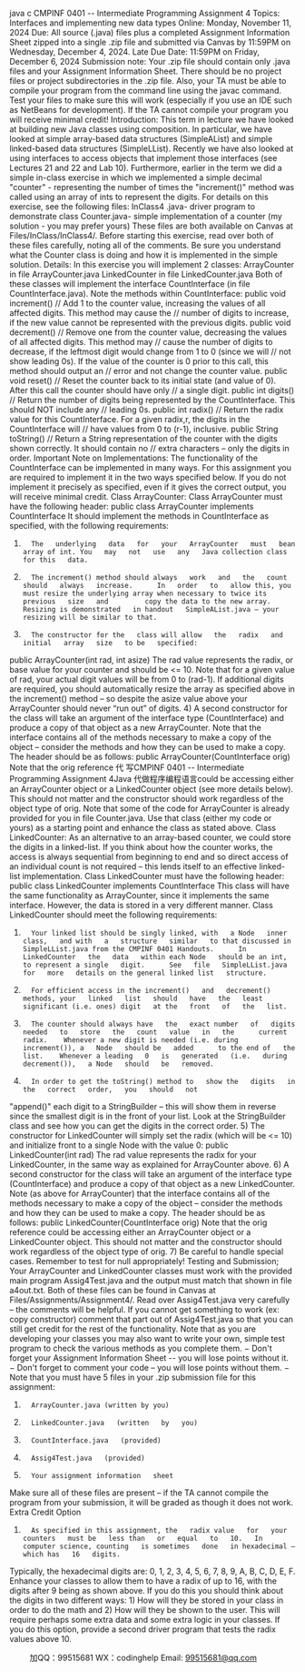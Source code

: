 java c
CMPINF 0401 -- Intermediate Programming 
Assignment 4 
Topics: Interfaces and implementing new data types
Online: Monday, November   11, 2024
Due: All source (.java) files plus a completed Assignment   Information   Sheet   zipped   into   a   single   .zip file and submitted via   Canvas   by   11:59PM   on
Wednesday, December 4, 2024. 
Late Due Date: 11:59PM on Friday, December 6, 2024
Submission note: Your   .zip file should contain only   .java   files   and your   Assignment   Information   Sheet.   There   should be no project files or project subdirectories in the   .zip file.   Also, your   TA   must be   able   to compile your program from the command line using the   javac command. Test your files to   make   sure   this   will work (especially if   you use an IDE such as NetBeans for   development).   If   the   TA   cannot   compile your program you will receive minimal credit!
Introduction: 
This term in lecture we have looked at building new Java classes using   composition.    In particular,   we have looked at simple array-based data   structures (SimpleAList)   and   simple   linked-based   data   structures   (SimpleLList).    Recently we have also looked at using interfaces to access   objects that   implement those interfaces (see Lectures 21 and 22 and Lab   10).    Furthermore,   earlier   in   the   term   we   did   a   simple   in-class   exercise   in   which   we   implemented   a   simple   decimal   "counter" - representing   the   number   of   times   the "increment()" method was called using an array of   ints to represent the digits.    For   details   on   this   exercise,   see the following   files: 
InClass4   .java- driver   program   to   demonstrate   class
Counter.java- simple   implementation   of   a   counter   (my   solution   - you   may   prefer   yours)
These files are both available on Canvas at Files/InClass/InClass4/.      Before   starting   this   exercise, read over both of   these files carefully, noting all of   the comments.      Be   sure   you understand what the   Counter class is doing and how it is implemented   in   the   simple   solution. 
Details: 
In this exercise you will implement 2 classes:
ArrayCounter in file ArrayCounter.java
LinkedCounter in file LinkedCounter.java
Both of   these classes will implement the interface CountInterface   (in   file   CountInterface.java).      Note the   methods within CountInterface:
public void   increment()
// Add   1 to the counter value, increasing the values of   all affected digits.   This method   may   cause   the
// number   of   digits   to   increase, if   the   new   value   cannot   be   represented   with   the   previous   digits.
public void decrement()
// Remove one from the counter value, decreasing the values   of   all   affected   digits.      This method may
// cause the number of   digits to decrease, if   the leftmost   digit would   change   from   1   to   0   (since   we   will
// not show leading 0s).    If   the value of   the counter   is   0   prior   to   this   call,   this   method   should   output   an
// error and not change the   counter value.
public void   reset()
// Reset the counter back to its initial state (and   value   of   0).   After   this   call   the   counter   should have   only
// a   single   digit.
public   int digits()
// Return the number of   digits being represented by the CountInterface.    This should NOT include   any
// leading   0s.
public   int   radix()
// Return   the   radix   value   for   this   CountInterface.    For   a   given   radix,r, the   digits   in   the   CountInterface   will
// have values from 0 to   (r-1),   inclusive.
public String   toString()
// Return a   String representation of   the counter with the digits shown   correctly.      It   should   contain no
// extra characters – only the   digits   in   order.
Important Note on Implementations: The functionality of the CountInterface can be implemented in many ways. For this assignment you are required to implement it in the two ways specified below. If you do not implement it precisely as specified, even if it gives the correct output, you will receive minimal credit. 
Class ArrayCounter: 
Class ArrayCounter must have the following header:
public class ArrayCounter implements CountInterface 
It should implement the methods in CountInterface as   specified, with the   following requirements:
1)       The   underlying   data   for   your   ArrayCounter   must   bean array of int. You   may   not   use   any   Java collection class for this   data.
2)       The increment() method should always   work   and   the   count   should   always   increase.      In   order   to   allow this, you must resize the underlying array when necessary to twice its previous   size   and         copy the data to the new array.    Resizing is demonstrated   in handout   SimpleAList.java – your         resizing will be similar to that.
3)       The constructor for the   class will allow   the   radix   and   initial   array   size   to be   specified:
public ArrayCounter(int rad, int asize) 
The   rad   value represents the radix, or base value for your counter and   should be <= 10. Note that for a given value of rad, your actual digit values will be from 0 to (rad-1). If additional digits are required, you should automatically resize the   array as   specified   above   in   the   increment()   method – so despite the asize value above your ArrayCounter   should never   “run   out”   of   digits. 
4)       A second constructor for the class will take   an argument of   the   interface   type   (CountInterface)
and produce a copy of   that object as a new ArrayCounter.    Note that the   interface   contains   all   of   the methods necessary to make a copy of   the object – consider the   methods   and   how   they   can   be   used to make a copy.    The header   should be as   follows:
public ArrayCounter(CountInterface orig) 
Note that the orig reference 代 写CMPINF 0401 -- Intermediate Programming Assignment 4Java
代做程序编程语言could be accessing either an ArrayCounter object   or a   LinkedCounter object (see more details below).    This should not matter and the   constructor   should work   regardless   of   the   object   type   of   orig. 
Note that some of   the code for ArrayCounter   is already provided   for you   in   file   Counter.java.    Use   that   class (either my code or yours) as a   starting point   and   enhance   the   class as   stated   above.
Class LinkedCounter: As an alternative to an array-based counter, we could   store   the   digits   in   a   linked-list.      If   you   think   about   how the counter works, the access is always sequential   from beginning to   end   and   so   direct access   of   an   individual   count   is   not   required – this   lends   itself   to   an   effective   linked-list   implementation.
Class LinkedCounter must have the following header:
public class LinkedCounter implements CountInterface 
This class will have the same functionality as ArrayCounter,   since   it   implements the   same   interface.
However, the data is stored in a very   different manner.      Class   LinkedCounter   should   meet   the   following   requirements:
1)       Your linked list should be singly linked, with   a Node   inner   class,   and with   a   structure   similar   to that discussed in   SimpleLList.java from the CMPINF 0401 Handouts.      In LinkedCounter   the   data   within each Node   should be an int, to represent a single   digit.      See   file   SimpleLList.java   for   more   details on the general linked list   structure.
2)       For efficient access in the increment()   and   decrement()   methods, your   linked   list   should   have   the   least significant (i.e. ones) digit   at the   front   of   the   list.
3)       The counter should always have   the   exact number   of   digits   needed   to   store   the   count   value   in   the      current radix.    Whenever a new digit is needed (i.e. during   increment()), a   Node   should be   added      to the end of   the list.    Whenever a leading   0   is   generated   (i.e.   during   decrement()),   a Node   should   be   removed.
4)       In order to get the toString() method to   show the   digits   in   the   correct   order,   you   should   not
"append()" each digit to a   StringBuilder – this will show them in   reverse   since   the   smallest   digit   is in the front of   your list.    Look at the   StringBuilder   class and   see   how   you   can   get   the   digits   in      the correct   order.
5)       The constructor for LinkedCounter will   simply   set the   radix   (which will be   <= 10) and initialize front to a single Node with the value 0:
public LinkedCounter(int rad) 
The   rad   value represents the radix for your LinkedCounter,   in the same way as   explained   for   ArrayCounter above.
6)       A second constructor for the class will take   an argument of   the   interface   type   (CountInterface)   and produce a copy of   that object as a new LinkedCounter.    Note   (as   above   for ArrayCounter)      that   the   interface   contains   all   of   the   methods   necessary   to   make   a   copy   of   the   object – consider the methods and how they can be used to make a copy.    The   header   should be   as   follows:
public LinkedCounter(CountInterface orig) 
Note that the orig reference could be accessing either an ArrayCounter object   or   a   LinkedCounter   object.    This should not matter and the constructor should work regardless of   the   object type   of orig.
7)       Be careful to handle special cases.      Remember to   test   for null   appropriately!
Testing and Submission; 
Your ArrayCounter and LinkedCounter classes must work with the provided main program Assig4Test.java and the output must match that shown in file   a4out.txt. Both   of   these   files   can be   found   in   Canvas at Files/Assignments/Assignment4/. Read over Assig4Test.java very carefully – the comments will   be   helpful.    If   you   cannot   get   something   to   work   (ex: copy   constructor)   comment   that   part   out   of Assig4Test.java so that you can still get credit   for the   rest of   the   functionality.      Note   that as   you   are developing your classes you may also want to write your own, simple test program to   check the   various   methods as you complete them. 
−         Don't forget your Assignment Information Sheet -- you will lose points without it.
−         Don't forget to comment your code – you will lose points without them.
−       Note that you   must have   5   files   in   your   .zip   submission   file   for   this   assignment:
1)       ArrayCounter.java (written by you)
2)       LinkedCounter.java   (written   by   you)
3)       CountInterface.java   (provided)
4)       Assig4Test.java   (provided)
5)       Your assignment information   sheet
Make sure all of   these files are present – if   the   TA   cannot   compile   the   program   from your   submission,   it   will be graded as though it does not work.
Extra Credit Option 
1)       As specified in this assignment, the   radix value   for   your   counters   must be   less than   or   equal   to   10.   In computer science, counting   is sometimes   done   in hexadecimal – which has   16   digits.
Typically, the hexadecimal digits are: 0,   1, 2, 3,   4,   5,   6,   7,   8,   9, A,   B,   C,   D,   E,   F.      Enhance   your classes to allow them to have a radix of   up to   16, with   the   digits   after   9 being   as   shown above.      If   you do this you should think about the digits in   two   different ways:   1)   How will they be   stored   in   your class in order to do the math and 2)   How   will   they be   shown   to   the   user.      This   will   require perhaps some extra data and some   extra logic   in   your   classes.      If   you   do   this   option, provide   a   second driver program that tests the radix values above   10. 





         
加QQ：99515681  WX：codinghelp  Email: 99515681@qq.com
